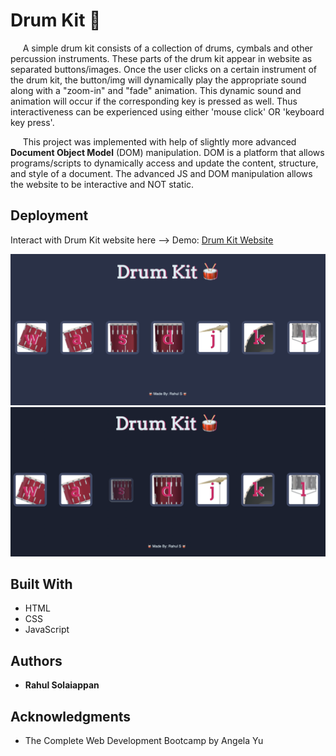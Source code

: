 # Drum Kit 🥁 

&nbsp;&nbsp;&nbsp;&nbsp; A simple drum kit consists of a collection of drums, cymbals and other percussion instruments. These parts of the drum kit appear in website as separated buttons/images. Once the user clicks on a certain instrument of the drum kit, the button/img will dynamically play the appropriate sound along with a "zoom-in" and "fade" animation. This dynamic sound and animation will occur if the corresponding key is pressed as well. Thus interactiveness can be experienced using either 'mouse click' OR 'keyboard key press'.

&nbsp;&nbsp;&nbsp;&nbsp; This project was implemented with help of slightly more advanced **Document Object Model** (DOM) manipulation. DOM is a platform that allows programs/scripts to dynamically access and update the content, structure, and style of a document. The advanced JS and DOM manipulation allows the website to be interactive and NOT static.

## Deployment

Interact with Drum Kit website here --> Demo: [Drum Kit Website](https://rahuls1428.github.io/Drum-Kit/)

![drum-kit](./images/screengrab/initialPage.png)
![drum-kit](./images/screengrab/dynamicPage.png)


## Built With

  * HTML
  * CSS
  * JavaScript

## Authors

  * **Rahul Solaiappan**

## Acknowledgments

  * The Complete Web Development Bootcamp by Angela Yu
